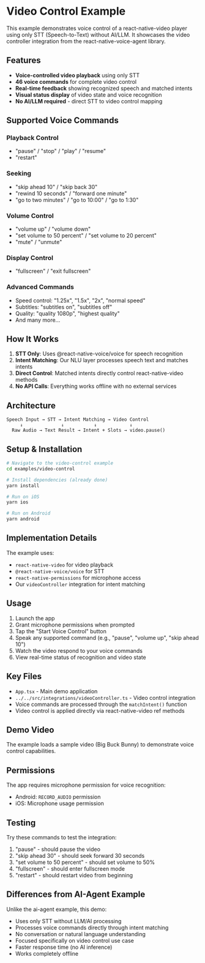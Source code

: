 # Video Control Example

This example demonstrates voice control of a react-native-video player using only STT (Speech-to-Text) without AI/LLM. It showcases the video controller integration from the react-native-voice-agent library.

## Features

- **Voice-controlled video playback** using only STT
- **46 voice commands** for complete video control
- **Real-time feedback** showing recognized speech and matched intents
- **Visual status display** of video state and voice recognition
- **No AI/LLM required** - direct STT to video control mapping

## Supported Voice Commands

### Playback Control
- "pause" / "stop" / "play" / "resume"
- "restart"

### Seeking
- "skip ahead 10" / "skip back 30"  
- "rewind 10 seconds" / "forward one minute"
- "go to two minutes" / "go to 10:00" / "go to 1:30"

### Volume Control
- "volume up" / "volume down"
- "set volume to 50 percent" / "set volume to 20 percent"
- "mute" / "unmute"

### Display Control
- "fullscreen" / "exit fullscreen"

### Advanced Commands
- Speed control: "1.25x", "1.5x", "2x", "normal speed"
- Subtitles: "subtitles on", "subtitles off"
- Quality: "quality 1080p", "highest quality"
- And many more...

## How It Works

1. **STT Only**: Uses @react-native-voice/voice for speech recognition
2. **Intent Matching**: Our NLU layer processes speech text and matches intents
3. **Direct Control**: Matched intents directly control react-native-video methods
4. **No API Calls**: Everything works offline with no external services

## Architecture

```
Speech Input → STT → Intent Matching → Video Control
     ↓              ↓           ↓            ↓
  Raw Audio → Text Result → Intent + Slots → video.pause()
```

## Setup & Installation

```bash
# Navigate to the video-control example
cd examples/video-control

# Install dependencies (already done)
yarn install

# Run on iOS
yarn ios

# Run on Android
yarn android
```

## Implementation Details

The example uses:
- `react-native-video` for video playback
- `@react-native-voice/voice` for STT
- `react-native-permissions` for microphone access
- Our `videoController` integration for intent matching

## Usage

1. Launch the app
2. Grant microphone permissions when prompted
3. Tap the "Start Voice Control" button
4. Speak any supported command (e.g., "pause", "volume up", "skip ahead 10")
5. Watch the video respond to your voice commands
6. View real-time status of recognition and video state

## Key Files

- `App.tsx` - Main demo application
- `../../src/integrations/videoController.ts` - Video control integration
- Voice commands are processed through the `matchIntent()` function
- Video control is applied directly via react-native-video ref methods

## Demo Video

The example loads a sample video (Big Buck Bunny) to demonstrate voice control capabilities.

## Permissions

The app requires microphone permission for voice recognition:
- Android: `RECORD_AUDIO` permission
- iOS: Microphone usage permission

## Testing

Try these commands to test the integration:
1. "pause" - should pause the video
2. "skip ahead 30" - should seek forward 30 seconds  
3. "set volume to 50 percent" - should set volume to 50%
4. "fullscreen" - should enter fullscreen mode
5. "restart" - should restart video from beginning

## Differences from AI-Agent Example

Unlike the ai-agent example, this demo:
- Uses only STT without LLM/AI processing
- Processes voice commands directly through intent matching
- No conversation or natural language understanding
- Focused specifically on video control use case
- Faster response time (no AI inference)
- Works completely offline